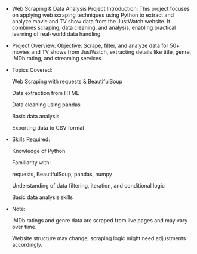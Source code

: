 * Web Scraping & Data Analysis Project
Introduction:
This project focuses on applying web scraping techniques using Python to extract and analyze movie and TV show data from the JustWatch website. It combines scraping, data cleaning, and analysis, enabling practical learning of real-world data handling.

* Project Overview:
Objective:
Scrape, filter, and analyze data for 50+ movies and TV shows from JustWatch, extracting details like title, genre, IMDb rating, and streaming services.

* Topics Covered:
 
  Web Scraping with requests & BeautifulSoup

  Data extraction from HTML

  Data cleaning using pandas

  Basic data analysis
 
  Exporting data to CSV format

* Skills Required:
 
  Knowledge of Python

  Familiarity with:

  requests, BeautifulSoup, pandas, numpy

  Understanding of data filtering, iteration, and conditional logic

  Basic data analysis skills

 * Note:
  
    IMDb ratings and genre data are scraped from live pages and may vary over time.

    Website structure may change; scraping logic might need adjustments accordingly.




